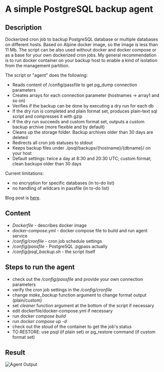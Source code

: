 # A simple PostgreSQL backup agent
## Description

Dockerized cron job to backup PostgreSQL database or multiple databases on different hosts. Based on Alpine docker image, so the image is less than 11 Mb. The script can be also used without docker and docker compose or as a base for your own dockerized cron jobs. My general recommendation is to run docker container on your backup host to enable a kind of isolation from the management partition. 

The script or "agent" does the following:

- Reads content of /config/passfile to get pg_dump connection parameters
- Creates arrays for each connection parameter (hostnames -> array1 and so on)
- Verifies if the backup can be done by executing a dry run for each db
- If the dry run is completed and plain format set, produces plain-text sql script and compresses it with gzip
- If the dry run succeeds and custom format set, outputs a custom backup archive (more flexible and by default)
- Cleans up the storage folder. Backup archives older than 30 days are deleted
- Redirects all cron job statuses to stdout
- Keeps backup files under ./psql/backups/{hostname}/{dbname}/ on your host
- Default settings: twice a day at 8:30 and 20:30 UTC; custom format; clean backups older than 30 days

Current limitations: 

- no encryption for specific databases (in to-do list)
- no handling of wildcars in passfile (in to-do list)

Blog post is [here](https://rlevchenko.com/2022/11/05/simple-postgresql-backup-agent/).
## Content

- *Dockerfile* - describes docker image
- *docker-compose.yml* - docker compose file to build and run agent service
- */config/cronfile* - cron job schedule settings
- */config/passfile* - PostgreSQL .pgpass actually
- */config/psql_backup.sh* - the script itself

## Steps to run the agent

- check out the */config/passfile* and provide your own connection parameters 
- verify the cron job settings in the */config/cronfile* 
- change *make_backup* function argument to change format output (plain/custom)
- set *cleaner* function argument at the bottom of the script if necessary 
- edit dockerfile/docker-compose.yml if necessary
- run *docker compose build* 
- run *docker compose up -d*
- check out the stoud of the container to get the job's status
- TO RESTORE: use psql (if plain set) or pg_restore command (if custom format set)


## Result

![Agent Output](https://rlevchenko.files.wordpress.com/2022/11/image_2022-11-05_125314308.png)
